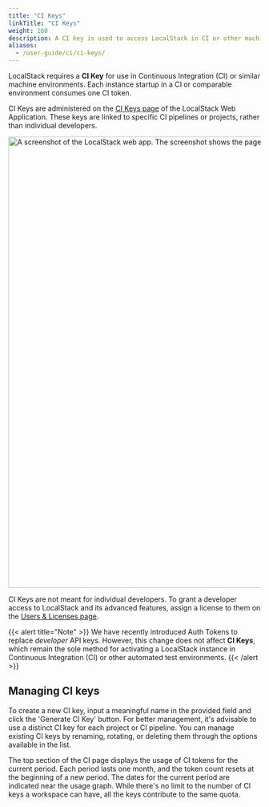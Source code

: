 ```yaml
---
title: "CI Keys"
linkTitle: "CI Keys"
weight: 160
description: A CI key is used to access LocalStack in CI or other machine environments.
aliases:
  - /user-guide/ci/ci-keys/
---
```


LocalStack requires a **CI Key** for use in Continuous Integration (CI) or similar machine environments. Each instance startup in a CI or comparable environment consumes one CI token.

CI Keys are administered on the [CI Keys page](https://app.localstack.cloud/workspace/ci-keys) of the LocalStack Web Application. These keys are linked to specific CI pipelines or projects, rather than individual developers.

<img src="ci-keys.png" alt="A screenshot of the LocalStack web app. The screenshot shows the page to manage CI keys" title="CI keys page" width="900" />

CI Keys are not meant for individual developers. To grant a developer access to LocalStack and its advanced features, assign a license to them on the [Users & Licenses page](https://app.localstack.cloud/workspace/members).

{{< alert title="Note" >}}
We have recently introduced Auth Tokens to replace _developer_ API keys. However, this change does not affect **CI Keys**, which remain the sole method for activating a LocalStack instance in Continuous Integration (CI) or other automated test environments.
{{< /alert >}}

## Managing CI keys

To create a new CI key, input a meaningful name in the provided field and click the 'Generate CI Key' button. For better management, it's advisable to use a distinct CI key for each project or CI pipeline. You can manage existing CI keys by renaming, rotating, or deleting them through the options available in the list.

The top section of the CI page displays the usage of CI tokens for the current period. Each period lasts one month, and the token count resets at the beginning of a new period. The dates for the current period are indicated near the usage graph. While there's no limit to the number of CI keys a workspace can have, all the keys contribute to the same quota.
